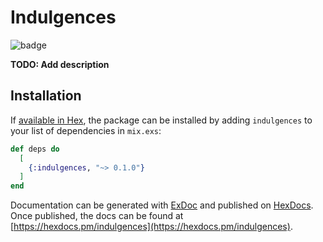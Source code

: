 # Indulgences
![badge](https://action-badges.now.sh/TrsNium/Indulgences?workflow=test)

**TODO: Add description**

## Installation

If [available in Hex](https://hex.pm/docs/publish), the package can be installed
by adding `indulgences` to your list of dependencies in `mix.exs`:

```elixir
def deps do
  [
    {:indulgences, "~> 0.1.0"}
  ]
end
```

Documentation can be generated with [ExDoc](https://github.com/elixir-lang/ex_doc)
and published on [HexDocs](https://hexdocs.pm). Once published, the docs can
be found at [https://hexdocs.pm/indulgences](https://hexdocs.pm/indulgences).

